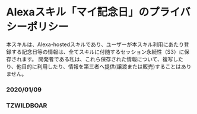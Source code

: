 # Alexaスキル「マイ記念日」のプライバシーポリシー

本スキルは、Alexa-hostedスキルであり、ユーザーが本スキル利用にあたり登録する記念日等の情報は、全てスキルに付随するセッション永続性（S3）に保存されます。
開発者である私は、これら保存された情報について、複写したり、他目的に利用したり、情報を第三者へ提供(譲渡または販売)することはありません。

### 2020/01/09
### TZWILDBOAR
